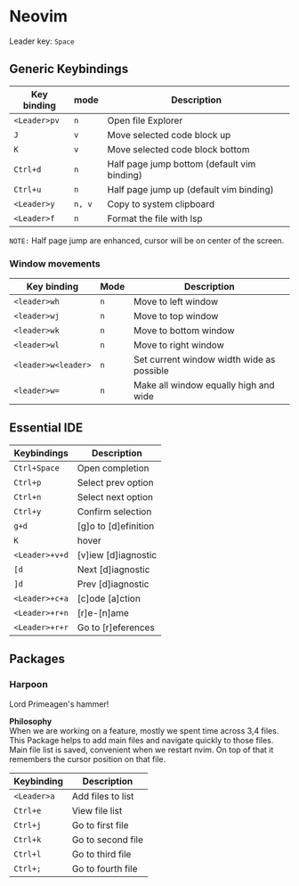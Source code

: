 # Neovim
Leader key: `Space`

## Generic Keybindings
| Key binding  | mode   | Description                                 |
|--------------|--------|---------------------------------------------|
| `<Leader>pv` | `n`    | Open file Explorer                          |
| `J`          | `v`    | Move selected code block up                 |
| `K`          | `v`    | Move selected code block bottom             |
| `Ctrl+d`     | `n`    | Half page jump bottom (default vim binding) |
| `Ctrl+u`     | `n`    | Half page jump up (default vim binding)     |
| `<Leader>y`  | `n, v` | Copy to system clipboard                    |
| `<Leader>f`  | `n`    | Format the file with lsp                    |

`NOTE:` Half page jump are enhanced, cursor will be on center of the screen.

### Window movements
| Key binding         | Mode | Description                               |
|---------------------|------|-------------------------------------------|
| `<leader>wh`        | `n`  | Move to left window                       |
| `<leader>wj`        | `n`  | Move to top window                        |
| `<leader>wk`        | `n`  | Move to bottom window                     |
| `<leader>wl`        | `n`  | Move to right window                      |
| `<leader>w<leader>` | `n`  | Set current window width wide as possible |
| `<leader>w=`        | `n`  | Make all window equally high and wide     |

## Essential IDE

| Keybindings    | Description          |
|----------------|----------------------|
| `Ctrl+Space`   | Open completion      |
| `Ctrl+p`       | Select prev option   |
| `Ctrl+n`       | Select next option   |
| `Ctrl+y`       | Confirm selection    |
| `g+d`          | [g]o to [d]efinition |
| `K`            | hover                |
| `<Leader>+v+d` | [v]iew [d]iagnostic  |
| `[d`           | Next [d]iagnostic    |
| `]d`           | Prev [d]iagnostic    |
| `<Leader>+c+a` | [c]ode [a]ction      |
| `<Leader>+r+n` | [r]e-[n]ame          |
| `<Leader>+r+r` | Go to [r]eferences   |

## Packages
### Harpoon
Lord Primeagen's hammer!

**Philosophy**   
When we are working on a feature, mostly we spent time across 3,4 files.
This Package helps to add main files and navigate quickly to those files.
Main file list is saved, convenient when we restart nvim. On top of that
it remembers the cursor position on that file.

| Keybinding  | Description       |
|-------------|-------------------|
| `<Leader>a` | Add files to list |
| `Ctrl+e`    | View file list    |
| `Ctrl+j`    | Go to first file  |
| `Ctrl+k`    | Go to second file |
| `Ctrl+l`    | Go to third file  |
| `Ctrl+;`    | Go to fourth file |
